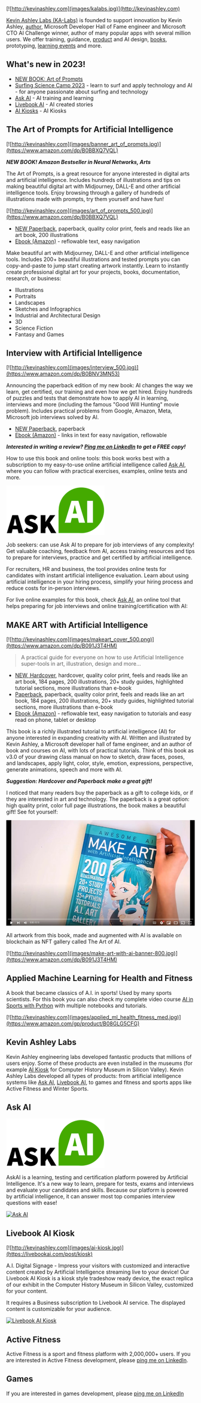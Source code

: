 [![http://kevinashley.com](images/kalabs.jpg)](http://kevinashley.com)


[Kevin Ashley Labs (KA-Labs)](http://kevinashley.com) is founded to support innovation by Kevin Ashley, [author](/books/books.md), Microsoft Developer Hall of Fame engineer and Microsoft CTO AI Challenge winner, author of many popular apps with several million users. We offer training, guidance, [product](/products/products.md) and AI design, [books](/books/books.md), prototyping, [learning events](/surfingcamp/surfingcamp.md) and more. 

## What's new in 2023!

- [NEW BOOK: Art of Prompts](https://www.amazon.com/dp/B0BBXQ7VQL)
- [Surfing Science Camp 2023](/surfingcamp/surfingcamp.md) - learn to surf and apply technology and AI - for anyone passionate about surfing and technology
- [Ask AI](https://askainow.com) - AI training and learning
- [Livebook AI](https://livebookai.com/category) - AI created stories
- [AI Kiosks](https://livebookai.com/post/kiosk) - AI Kiosks

## The Art of Prompts for Artificial Intelligence

[![http://kevinashley.com](images/banner_art_of_prompts.jpg)](https://www.amazon.com/dp/B0BBXQ7VQL)

_**NEW BOOK! Amazon Bestseller in Neural Networks, Arts**_

The Art of Prompts, is a great resource for anyone interested in digital arts and artificial intelligence. Includes hundreds of illustrations and tips on making beautiful digital art with Midjourney, DALL-E and other artificial intelligence tools. Enjoy browsing through a gallery of hundreds of illustrations made with prompts, try them yourself and have fun!

[![http://kevinashley.com](images/art_of_prompts_500.jpg)](https://www.amazon.com/dp/B0BBXQ7VQL)

- [NEW Paperback](https://www.amazon.com/dp/B0BBXQ7VQL), paperback, quality color print, feels and reads like an art book, 200 illustrations 
- [Ebook (Amazon)](https://www.amazon.com/dp/B0BBTRRL15) - reflowable text, easy navigation

Make beautiful art with Midjourney, DALL-E and other artificial intelligence tools.
Includes 200+ beautiful illustrations and tested prompts you can copy-and-paste to jump start creating artwork instantly.
Learn to instantly create professional digital art for your projects, books, documentation, research, or business:

- Illustrations
- Portraits
- Landscapes
- Sketches and Infographics
- Industrial and Architectural Design
- 3D
- Science Fiction
- Fantasy and Games

## Interview with Artificial Intelligence

[![http://kevinashley.com](images/interview_500.jpg)](https://www.amazon.com/dp/B0BNV3MN53)

Announcing the paperback edition of my new book: AI changes the way we learn, get certified, our training and even how we get hired. Enjoy hundreds of puzzles and tests that demonstrate how to apply AI in learning, interviews and more (including the famous "Good Will Hunting" movie problem). Includes practical problems from Google, Amazon, Meta, Microsoft job interviews solved by AI.

- [NEW Paperback](https://www.amazon.com/dp/B0BNV3MN53), paperback 
- [Ebook (Amazon)](https://www.amazon.com/dp/B0BMMB8BZH) - links in text for easy navigation, reflowable

_**Interested in writing a review? [Ping me on LinkedIn](https://www.linkedin.com/in/kashlik/) to get a FREE copy!**_

How to use this book and online tools: this book works best with a subscription to my easy-to-use online artificial intelligence called [Ask AI](https://askainow.com), where you can follow with practical exercises, examples, online tests and more. 

[![Ask AI](images/askai_logo.png)](https://askainow.com)

Job seekers: can use Ask AI to prepare for job interviews of any complexity! Get valuable coaching, feedback from AI, access training resources and tips to prepare for interviews, practice and get certified by artificial intelligence.

For recruiters, HR and business, the tool provides online tests for candidates with instant artificial intelligence evaluation. Learn about using artificial intelligence in your hiring process, simplify your hiring process and reduce costs for in-person interviews.

For live online examples for this book, check [Ask AI](https://askainow.com), an online tool that helps preparing for job interviews and online training/certification with AI:

## MAKE ART with Artificial Intelligence

[![http://kevinashley.com](images/makeart_cover_500.png)](https://www.amazon.com/dp/B091J3T4HM)

>A practical guide for everyone on how to use Artificial Intelligence super-tools in art, illustration, design and more…

- [NEW, Hardcover](https://www.amazon.com/dp/B09LGGST5Y), hardcover, quality color print, feels and reads like an art book, 184 pages, 200 illustrations, 20+ study guides, highlighted tutorial sections, more illustrations than e-book 
- [Paperback](https://www.amazon.com/dp/B091J3T4HM), paperback, quality color print, feels and reads like an art book, 184 pages, 200 illustrations, 20+ study guides, highlighted tutorial sections, more illustrations than e-book 
- [Ebook (Amazon)](https://www.amazon.com/dp/B08YXW7M9K) - reflowable text, easy navigation to tutorials and easy read on phone, tablet or desktop

This book is a richly illustrated tutorial to artificial intelligence (AI) for anyone interested in expanding creativity with AI. Written and illustrated by Kevin Ashley, a Microsoft developer hall of fame engineer, and an author of book and courses on AI, with lots of practical tutorials. Think of this book as v3.0 of your drawing class manual on how to sketch, draw faces, poses, and landscapes, apply light, color, style, emotion, expressions, perspective, generate animations, speech and more with AI.

_**Suggestion: Hardcover and Paperback make a great gift!**_

I noticed that many readers buy the paperback as a gift to college kids, or if they are interested in art and technology. The paperback is a great option: high quality print, color full page illustrations, the book makes a beautiful gift! See fot yourself:

[![MAKE ART with AI](images/book-hardcover_front1.jpg)](https://www.youtube.com/watch?v=8Ex_Ky9NZDM)

All artwork from this book, made and augmented with AI is available on blockchain as NFT gallery called The Art of AI.

[![http://kevinashley.com](images/make-art-with-ai-banner-800.jpg)](https://www.amazon.com/dp/B091J3T4HM)

## Applied Machine Learning for Health and Fitness

A book that became classics of A.I. in sports! Used by many sports scientists. For this book you can also check my complete video course [AI in Sports with Python](https://ai-learning.vhx.tv/) with multiple notebooks and tutorials.

[![http://kevinashley.com](images/applied_ml_health_fitness_med.jpg)](https://www.amazon.com/gp/product/B08GLG5CFG)

## Kevin Ashley Labs

Kevin Ashley engineering labs developed fantastic products that millions of users enjoy. Some of these products are even installed in the museums (for example [AI Kiosk](https://livebookai.com/post/kiosk) for Computer History Museum in Silicon Valley). Kevin Ashley Labs developed all types of products: from artificial intelligence systems like [Ask AI](https://askainow.com), [Livebook AI](https://livebookai.com), to games and fitness and sports apps like Active Fitness and Winter Sports.

## Ask AI

[![Ask AI](images/askai_logo.png)](https://askainow.com)

AskAI is a learning, testing and certification platform powered by Artificial Intelligence. It's a new way to learn, prepare for tests, exams and interviews and evaluate your candidates and skills. Because our platform is powered by artificial intelligence, it can answer most top companies interview questions with ease!

[![Ask AI](https://img.youtube.com/vi/i9GcLP074ZA/sddefault.jpg)](https://www.youtube.com/watch?v=i9GcLP074ZA) 

## Livebook AI Kiosk

[![http://kevinashley.com](images/ai-kiosk.jpg)](https://livebookai.com/post/kiosk)

A.I. Digital Signage - Impress your visitors with customized and interactive content created by Artificial Intelligence streaming live to your device! Our Livebook AI Kiosk is a kiosk style tradeshow ready device, the exact replica of our exhibit in the Computer History Museum in Silicon Valley, customized for your content.

It requires a Business subscription to Livebook AI service. The displayed content is customizable for your audience. 

[![Livebook AI Kiosk](https://img.youtube.com/vi/JjtaNWW6Z34/sddefault.jpg)](https://youtube.com/shorts/JjtaNWW6Z34)

## Active Fitness

Active Fitness is a sport and fitness platform with 2,000,000+ users. If you are interested in Active Fitness development, please [ping me on LinkedIn](https://www.linkedin.com/in/kashlik/).

## Games

If you are interested in games development, please [ping me on LinkedIn](https://www.linkedin.com/in/kashlik/)